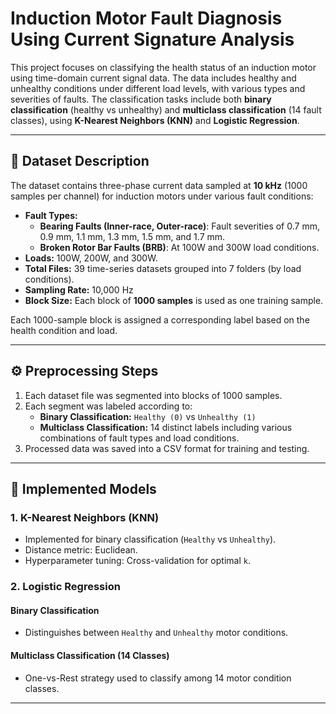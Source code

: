 # Induction Motor Fault Diagnosis Using Current Signature Analysis

This project focuses on classifying the health status of an induction motor using time-domain current signal data. The data includes healthy and unhealthy conditions under different load levels, with various types and severities of faults. The classification tasks include both **binary classification** (healthy vs unhealthy) and **multiclass classification** (14 fault classes), using **K-Nearest Neighbors (KNN)** and **Logistic Regression**.

---

## 📁 Dataset Description

The dataset contains three-phase current data sampled at **10 kHz** (1000 samples per channel) for induction motors under various fault conditions:

- **Fault Types:**
  - **Bearing Faults (Inner-race, Outer-race)**: Fault severities of 0.7 mm, 0.9 mm, 1.1 mm, 1.3 mm, 1.5 mm, and 1.7 mm.
  - **Broken Rotor Bar Faults (BRB)**: At 100W and 300W load conditions.
- **Loads:** 100W, 200W, and 300W.
- **Total Files:** 39 time-series datasets grouped into 7 folders (by load conditions).
- **Sampling Rate:** 10,000 Hz
- **Block Size:** Each block of **1000 samples** is used as one training sample.

Each 1000-sample block is assigned a corresponding label based on the health condition and load.

---

## ⚙️ Preprocessing Steps

1. Each dataset file was segmented into blocks of 1000 samples.
2. Each segment was labeled according to:
   - **Binary Classification:** `Healthy (0)` vs `Unhealthy (1)`
   - **Multiclass Classification:** 14 distinct labels including various combinations of fault types and load conditions.
3. Processed data was saved into a CSV format for training and testing.

---

## 🧠 Implemented Models

### 1. K-Nearest Neighbors (KNN)
- Implemented for binary classification (`Healthy` vs `Unhealthy`).
- Distance metric: Euclidean.
- Hyperparameter tuning: Cross-validation for optimal `k`.

### 2. Logistic Regression
#### Binary Classification
- Distinguishes between `Healthy` and `Unhealthy` motor conditions.

#### Multiclass Classification (14 Classes)
- One-vs-Rest strategy used to classify among 14 motor condition classes.

---



